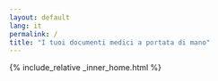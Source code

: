 ```yaml
---
layout: default
lang: it
permalink: /
title: "I tuoi documenti medici a portata di mano"
---
```


{% include_relative _inner_home.html %}